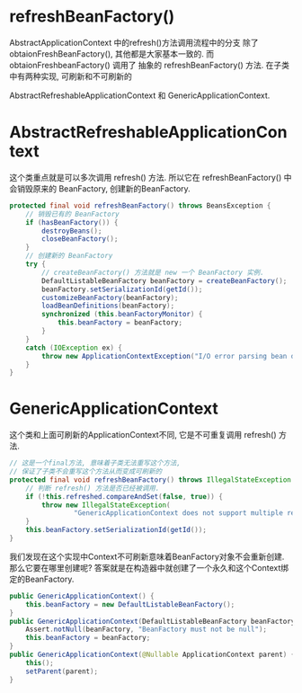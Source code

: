 # refreshBeanFactory()
AbstractApplicationContext 中的refresh()方法调用流程中的分支
除了 obtaionFreshBeanFactory(), 其他都是大家基本一致的.
而 obtaionFreshbeanFactory() 调用了
抽象的 refreshBeanFactory() 方法.
在子类中有两种实现, 可刷新和不可刷新的

AbstractRefreshableApplicationContext 和 GenericApplicationContext.

# AbstractRefreshableApplicationContext
这个类重点就是可以多次调用 refresh() 方法.
所以它在 refreshBeanFactory() 中会销毁原来的 BeanFactory,
创建新的BeanFactory. 

```java
protected final void refreshBeanFactory() throws BeansException {
    // 销毁已有的 BeanFactory
    if (hasBeanFactory()) {
        destroyBeans();
        closeBeanFactory();
    }
    // 创建新的 BeanFactory
    try {
        // createBeanFactory() 方法就是 new 一个 BeanFactory 实例.
        DefaultListableBeanFactory beanFactory = createBeanFactory();
        beanFactory.setSerializationId(getId());
        customizeBeanFactory(beanFactory);
        loadBeanDefinitions(beanFactory);
        synchronized (this.beanFactoryMonitor) {
            this.beanFactory = beanFactory;
        }
    }
    catch (IOException ex) {
        throw new ApplicationContextException("I/O error parsing bean definition source for " + getDisplayName(), ex);
    }
}
```
# GenericApplicationContext
这个类和上面可刷新的ApplicationContext不同, 它是不可重复调用
refresh() 方法.

```java
// 这是一个final方法, 意味着子类无法重写这个方法, 
// 保证了子类不会重写这个方法从而变成可刷新的
protected final void refreshBeanFactory() throws IllegalStateException {
    // 判断 refresh() 方法是否已经被调用.
    if (!this.refreshed.compareAndSet(false, true)) {
        throw new IllegalStateException(
                "GenericApplicationContext does not support multiple refresh attempts: just call 'refresh' once");
    }
    this.beanFactory.setSerializationId(getId());
}
```
我们发现在这个实现中Context不可刷新意味着BeanFactory对象不会重新创建.
那么它要在哪里创建呢? 
答案就是在构造器中就创建了一个永久和这个Context绑定的BeanFactory.
```java
public GenericApplicationContext() {
    this.beanFactory = new DefaultListableBeanFactory();
}
public GenericApplicationContext(DefaultListableBeanFactory beanFactory) {
    Assert.notNull(beanFactory, "BeanFactory must not be null");
    this.beanFactory = beanFactory;
}
public GenericApplicationContext(@Nullable ApplicationContext parent) {
    this();
    setParent(parent);
}
```
